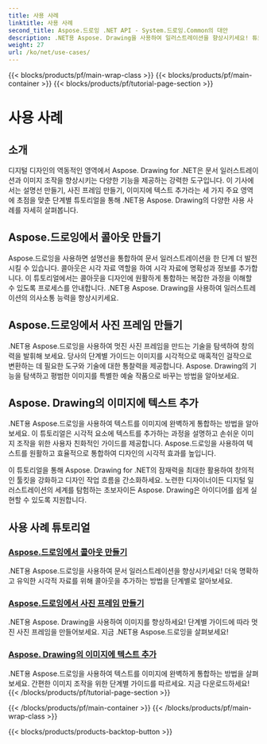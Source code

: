 ```yaml
---
title: 사용 사례
linktitle: 사용 사례
second_title: Aspose.드로잉 .NET API - System.드로잉.Common의 대안
description: .NET용 Aspose. Drawing을 사용하여 일러스트레이션을 향상시키세요! 튜토리얼을 통해 콜아웃을 추가하고, 멋진 프레임을 만들고, 텍스트를 이미지에 원활하게 통합하세요.
weight: 27
url: /ko/net/use-cases/
---
```


{{< blocks/products/pf/main-wrap-class >}}
{{< blocks/products/pf/main-container >}}
{{< blocks/products/pf/tutorial-page-section >}}

# 사용 사례

## 소개

디지털 디자인의 역동적인 영역에서 Aspose. Drawing for .NET은 문서 일러스트레이션과 이미지 조작을 향상시키는 다양한 기능을 제공하는 강력한 도구입니다. 이 기사에서는 설명선 만들기, 사진 프레임 만들기, 이미지에 텍스트 추가라는 세 가지 주요 영역에 초점을 맞춘 단계별 튜토리얼을 통해 .NET용 Aspose. Drawing의 다양한 사용 사례를 자세히 살펴봅니다.

## Aspose.드로잉에서 콜아웃 만들기

Aspose.드로잉을 사용하면 설명선을 통합하여 문서 일러스트레이션을 한 단계 더 발전시킬 수 있습니다. 콜아웃은 시각 자료 역할을 하여 시각 자료에 명확성과 정보를 추가합니다. 이 튜토리얼에서는 콜아웃을 디자인에 원활하게 통합하는 복잡한 과정을 이해할 수 있도록 프로세스를 안내합니다. .NET용 Aspose. Drawing을 사용하여 일러스트레이션의 의사소통 능력을 향상시키세요.

## Aspose.드로잉에서 사진 프레임 만들기

.NET용 Aspose.드로잉을 사용하여 멋진 사진 프레임을 만드는 기술을 탐색하여 창의력을 발휘해 보세요. 당사의 단계별 가이드는 이미지를 시각적으로 매혹적인 걸작으로 변환하는 데 필요한 도구와 기술에 대한 통찰력을 제공합니다. Aspose. Drawing의 기능을 탐색하고 평범한 이미지를 특별한 예술 작품으로 바꾸는 방법을 알아보세요.

## Aspose. Drawing의 이미지에 텍스트 추가

.NET용 Aspose.드로잉을 사용하여 텍스트를 이미지에 완벽하게 통합하는 방법을 알아보세요. 이 튜토리얼은 시각적 요소에 텍스트를 추가하는 과정을 설명하고 손쉬운 이미지 조작을 위한 사용자 친화적인 가이드를 제공합니다. Aspose.드로잉을 사용하여 텍스트를 원활하고 효율적으로 통합하여 디자인의 시각적 효과를 높입니다.

이 튜토리얼을 통해 Aspose. Drawing for .NET의 잠재력을 최대한 활용하여 창의적인 툴킷을 강화하고 디자인 작업 흐름을 간소화하세요. 노련한 디자이너이든 디지털 일러스트레이션의 세계를 탐험하는 초보자이든 Aspose. Drawing은 아이디어를 쉽게 실현할 수 있도록 지원합니다.

## 사용 사례 튜토리얼
### [Aspose.드로잉에서 콜아웃 만들기](./make-callout/)
.NET용 Aspose.드로잉을 사용하여 문서 일러스트레이션을 향상시키세요! 더욱 명확하고 유익한 시각적 자료를 위해 콜아웃을 추가하는 방법을 단계별로 알아보세요.
### [Aspose.드로잉에서 사진 프레임 만들기](./photo-frame/)
.NET용 Aspose. Drawing을 사용하여 이미지를 향상하세요! 단계별 가이드에 따라 멋진 사진 프레임을 만들어보세요. 지금 .NET용 Aspose.드로잉을 살펴보세요!
### [Aspose. Drawing의 이미지에 텍스트 추가](./text-on-image/)
.NET용 Aspose.드로잉을 사용하여 텍스트를 이미지에 완벽하게 통합하는 방법을 살펴보세요. 간편한 이미지 조작을 위한 단계별 가이드를 따르세요. 지금 다운로드하세요!
{{< /blocks/products/pf/tutorial-page-section >}}

{{< /blocks/products/pf/main-container >}}
{{< /blocks/products/pf/main-wrap-class >}}

{{< blocks/products/products-backtop-button >}}
